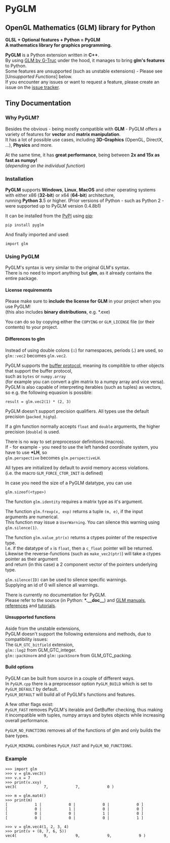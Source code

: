 # PyGLM  
## OpenGL Mathematics \(GLM\) library for Python  
**GLSL \+ Optional features \+ Python = PyGLM**  
**A mathematics library for graphics programming\.**  
  
**PyGLM** is a Python extension written in **C\+\+**\.   
By using [GLM by G\-Truc](https://glm.g-truc.net) under the hood, it manages to bring **glm's features** to Python\.    
Some features are unsupported \(such as unstable extensions\) \- Please see \[*Unsupported Functions*\] below\.  
If you encounter any issues or want to request a feature, please create an issue on the [issue tracker](https://github.com/Zuzu-Typ/PyGLM/issues)\.  
  
## Tiny Documentation  
### Why PyGLM?  
Besides the obvious \- being mostly compatible with **GLM** \- PyGLM offers a variety of features for **vector** and **matrix manipulation**\.  
It has a lot of possible use cases, including **3D\-Graphics** \(OpenGL, DirectX, \.\.\.\), **Physics** and more\.  
  
At the same time, it has **great performance**, being between **2x and 15x as fast as numpy\!**  
\(*depending on the individual function*\)  
### Installation  
**PyGLM** supports **Windows**, **Linux**, **MacOS** and other operating systems with either x86 \(**32\-bit**\) or x64 \(**64\-bit**\) architecture,   
running **Python 3**\.5 or higher\. \(Prior versions of Python \- such as Python 2 \- were supported up to PyGLM version 0\.4\.8b1\)  
  
It can be installed from the [PyPI](https://pypi.python.org/pypi/PyGLM) using [pip](https://pip.pypa.io/en/stable/):  

    pip install pyglm
  
And finally imported and used:  

    import glm
  
### Using PyGLM  
PyGLM's syntax is very similar to the original GLM's syntax\.  
There is no need to import anything but **glm**, as it already contains the entire package\.  
#### License requirements  
Please make sure to **include the license for GLM** in your project when you use PyGLM\!  
\(this also includes **binary distributions**, e\.g\. \*\.exe\)  
  
You can do so by copying either the `COPYING` or `GLM_LICENSE` file \(or their contents\) to your project\.  
#### Differences to glm  
Instead of using double colons \(**::**\) for namespaces, periods \(**\.**\) are used, so  
`glm::vec2` becomes `glm.vec2`\.  
  
PyGLM supports the [buffer protocol](https://docs.python.org/3/c-api/buffer.html), meaning its compitible to other objects that support the buffer protocol,  
such as `bytes` or `numpy.array`   
\(for example you can convert a glm matrix to a numpy array and vice versa\)\.  
PyGLM is also capable of interpreting iterables \(such as tuples\) as vectors, so e\.g\. the following equasion is possible:  

    result = glm.vec2(1) * (2, 3)
  
  
PyGLM doesn't support precision qualifiers\. All types use the default precision \(`packed_highp`\)\.  
  
If a glm function normally accepts `float` and `double` arguments, the higher precision \(`double`\) is used\.  
  
There is no way to set preprocessor definitions \(macros\)\.  
If \- for example \- you need to use the left handed coordinate system, you have to use **\*LH**, so  
`glm.perspective` becomes `glm.perspectiveLH`\.  
  
All types are initialized by default to avoid memory access violations\.  
\(i\.e\. the macro `GLM_FORCE_CTOR_INIT` is defined\)  
  
In case you need the size of a PyGLM datatype, you can use   

    glm.sizeof(<type>)
  
  
The function `glm.identity` requires a matrix type as it's argument\.  
  
The function `glm.frexp(x, exp)` returns a tuple `(m, e)`, if the input arguments are numerical\.  
This function may issue a `UserWarning`\. You can silence this warning using `glm.silence(1)`\.  
  
The function `glm.value_ptr(x)` returns a ctypes pointer of the respective type\.  
I\.e\. if the datatype of `x` is `float`, then a `c_float` pointer will be returned\.  
Likewise the reverse\-functions \(such as `make_vec2(ptr)`\) will take a ctypes pointer as their argument  
and return \(in this case\) a 2 component vector of the pointers underlying type\.  
  
`glm.silence(ID)` can be used to silence specific warnings\.  
Supplying an id of 0 will silence all warnings\.  
  
There is currently no documentation for PyGLM\.  
Please refer to the source \(in Python: **\*\.\_\_doc\_\_**\) and [GLM manuals](https://github.com/g-truc/glm/blob/master/manual.md), [references](https://glm.g-truc.net/0.9.9/api/modules.html) and [tutorials](https://learnopengl.com/)\.  
  
#### Unsupported functions  
Aside from the unstable extensions,  
PyGLM doesn't support the following extensions and methods, due to compatibility issues:  
The `GLM_GTC_bitfield` extension,  
`glm::log2` from GLM\_GTC\_integer\.  
`glm::packUnorm` and `glm::packSnorm` from GLM\_GTC\_packing\.  
  
#### Build options  
PyGLM can be built from source in a couple of different ways\.  
In `PyGLM.cpp` there is a preprocessor option `PyGLM_BUILD` which is set to `PyGLM_DEFAULT` by default\.  
`PyGLM_DEFAULT` will build all of PyGLM's functions and features\.  
  
A few other flags exist:  
`PyGLM_FAST` removes PyGLM's iterable and GetBuffer checking, thus making it incompatible with tuples, numpy arrays and bytes objects while increasing overall performance\.  
  
`PyGLM_NO_FUNCTIONS` removes all of the functions of glm and only builds the bare types\.  
  
`PyGLM_MINIMAL` combines `PyGLM_FAST` and `PyGLM_NO_FUNCTIONS`\.  
  
### Example  

    
    >>> import glm
    >>> v = glm.vec3()
    >>> v.x = 7
    >>> print(v.xxy)
    vec3(            7,            7,            0 )
    
    >>> m = glm.mat4()
    >>> print(m)
    [            1 |            0 |            0 |            0 ]
    [            0 |            1 |            0 |            0 ]
    [            0 |            0 |            1 |            0 ]
    [            0 |            0 |            0 |            1 ]
    
    >>> v = glm.vec4(1, 2, 3, 4)
    >>> print(v + (8, 7, 6, 5))
    vec4(            9,            9,            9,            9 )
